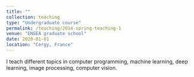 ```yaml
---
title: ""
collection: teaching
type: "Undergraduate course"
permalink: /teaching/2014-spring-teaching-1
venue: "ENSEA graduate school"
date: 2020-01-01
location: "Cergy, France"
---
```



I teach different topics in computer programming, machine learning, deep learning, image processing, computer vision.

